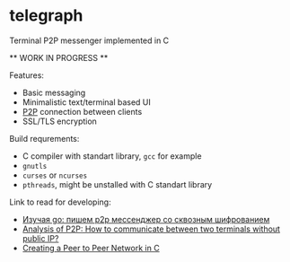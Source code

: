 # telegraph
Terminal P2P messenger implemented in C

** WORK IN PROGRESS **

Features:
 - Basic messaging
 - Minimalistic text/terminal based UI
 - [P2P](https://en.wikipedia.org/wiki/Peer-to-peer) connection between clients
 - SSL/TLS encryption

Build requrements:
 - C compiler with standart library, `gcc` for example
 - `gnutls`
 - `curses` or `ncurses`
 - `pthreads`, might be unstalled with C standart library

Link to read for developing:
 - [Изучая go: пишем p2p мессенджер со сквозным шифрованием](https://habr.com/ru/post/437686/)
 - [Analysis of P2P: How to communicate between two terminals without public IP?](https://www.programmersought.com/article/23564027459/)
 - [Creating a Peer to Peer Network in C](https://www.youtube.com/watch?v=oHBi8k31fgM)

